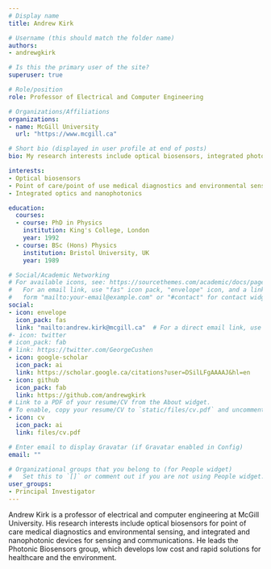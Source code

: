 ```yaml
---
# Display name
title: Andrew Kirk

# Username (this should match the folder name)
authors:
- andrewgkirk

# Is this the primary user of the site?
superuser: true

# Role/position
role: Professor of Electrical and Computer Engineering

# Organizations/Affiliations
organizations:
- name: McGill University
  url: "https://www.mcgill.ca"

# Short bio (displayed in user profile at end of posts)
bio: My research interests include optical biosensors, integrated photonics and optical nanostructures.

interests:
- Optical biosensors
- Point of care/point of use medical diagnostics and environmental sensors
- Integrated optics and nanophotonics

education:
  courses:
  - course: PhD in Physics
    institution: King's College, London
    year: 1992
  - course: BSc (Hons) Physics
    institution: Bristol University, UK
    year: 1989

# Social/Academic Networking
# For available icons, see: https://sourcethemes.com/academic/docs/page-builder/#icons
#   For an email link, use "fas" icon pack, "envelope" icon, and a link in the
#   form "mailto:your-email@example.com" or "#contact" for contact widget.
social:
- icon: envelope
  icon_pack: fas
  link: "mailto:andrew.kirk@mcgill.ca"  # For a direct email link, use "mailto:test@example.org".
#- icon: twitter
# icon_pack: fab
# link: https://twitter.com/GeorgeCushen
- icon: google-scholar
  icon_pack: ai
  link: https://scholar.google.ca/citations?user=DSilLFgAAAAJ&hl=en
- icon: github
  icon_pack: fab
  link: https://github.com/andrewgkirk
# Link to a PDF of your resume/CV from the About widget.
# To enable, copy your resume/CV to `static/files/cv.pdf` and uncomment the lines below.
- icon: cv
  icon_pack: ai
  link: files/cv.pdf

# Enter email to display Gravatar (if Gravatar enabled in Config)
email: ""

# Organizational groups that you belong to (for People widget)
#   Set this to `[]` or comment out if you are not using People widget.
user_groups:
- Principal Investigator
---
```


Andrew Kirk is a professor of electrical and computer engineering at McGill University. His research interests include optical biosensors for point of care medical diagnostics and environmental sensing, and integrated and nanophotonic devices for sensing and communications. He leads the Photonic Biosensors group, which develops low cost and rapid solutions for healthcare and the environment.
